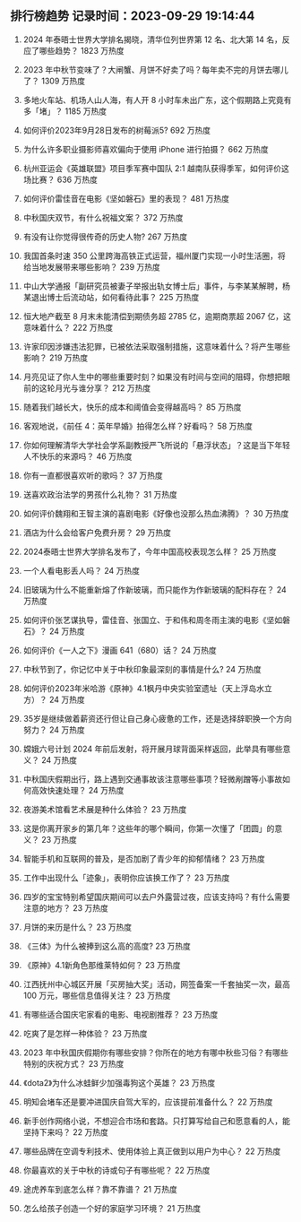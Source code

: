 
## 排行榜趋势 记录时间：2023-09-29 19:14:44
  
  1. 2024 年泰晤士世界大学排名揭晓，清华位列世界第 12 名、北大第 14 名，反应了哪些趋势？ 1823 万热度
    
  2. 2023 年中秋节变味了？大闸蟹、月饼不好卖了吗？每年卖不完的月饼去哪儿了？ 1309 万热度
    
  3. 多地火车站、机场人山人海，有人开 8 小时车未出广东，这个假期路上究竟有多「堵」？ 1185 万热度
    
  4. 如何评价2023年9月28日发布的树莓派5? 692 万热度
    
  5. 为什么许多职业摄影师喜欢偏向于使用 iPhone 进行拍摄？ 662 万热度
    
  6. 杭州亚运会《英雄联盟》项目季军赛中国队 2:1 越南队获得季军，如何评价这场比赛？ 636 万热度
    
  7. 如何评价雷佳音在电影《坚如磐石》里的表现？ 481 万热度
    
  8. 中秋国庆双节，有什么祝福文案？ 372 万热度
    
  9. 有没有让你觉得很传奇的历史人物? 267 万热度
    
  10. 我国首条时速 350 公里跨海高铁正式运营，福州厦门实现一小时生活圈，将给当地发展带来哪些影响？ 239 万热度
    
  11. 中山大学通报「副研究员被妻子举报出轨女博士后」事件，与李某某解聘，杨某退出博士后流动站，如何看待此事？ 225 万热度
    
  12. 恒大地产截至 8 月末未能清偿到期债务超 2785 亿，逾期商票超 2067 亿，这意味着什么？ 222 万热度
    
  13. 许家印因涉嫌违法犯罪，已被依法采取强制措施，这意味着什么？将产生哪些影响？ 219 万热度
    
  14. 月亮见证了你人生中的哪些重要时刻？如果没有时间与空间的阻碍，你想把眼前的这轮月光与谁分享？ 212 万热度
    
  15. 随着我们越长大，快乐的成本和阈值会变得越高吗？ 85 万热度
    
  16. 客观地说，《前任 4：英年早婚》拍得怎么样？好看吗？ 58 万热度
    
  17. 你如何理解清华大学社会学系副教授严飞所说的「悬浮状态」？这是当下年轻人不快乐的来源吗？ 46 万热度
    
  18. 你有一直都很喜欢听的歌吗？ 37 万热度
    
  19. 送喜欢政治法学的男孩什么礼物？ 31 万热度
    
  20. 如何评价魏翔和王智主演的喜剧电影《好像也没那么热血沸腾》？ 30 万热度
    
  21. 酒店为什么会给客户免费升房？ 29 万热度
    
  22. 2024泰晤士世界大学排名发布了，今年中国高校表现怎么样？ 25 万热度
    
  23. 一个人看电影丢人吗？ 24 万热度
    
  24. 旧玻璃为什么不能重新熔了作新玻璃，而只能作为作新玻璃的配料存在？ 24 万热度
    
  25. 如何评价张艺谋执导，雷佳音、张国立、于和伟和周冬雨主演的电影《坚如磐石》？ 24 万热度
    
  26. 如何评价《一人之下》漫画 641（680）话？ 24 万热度
    
  27. 中秋节到了，你记忆中关于中秋印象最深刻的事情是什么? 24 万热度
    
  28. 如何评价2023年米哈游《原神》4.1枫丹中央实验室遗址（天上浮岛水立方）？ 24 万热度
    
  29. 35岁是继续做着薪资还行但让自己身心疲惫的工作，还是选择辞职换一个方向努力？ 24 万热度
    
  30. 嫦娥六号计划 2024 年前后发射，将开展月球背面采样返回，此举具有哪些意义？ 24 万热度
    
  31. 中秋国庆假期出行，路上遇到交通事故该注意哪些事项？轻微剐蹭等小事故如何高效快速处理？ 24 万热度
    
  32. 夜游美术馆看艺术展是种什么体验？ 23 万热度
    
  33. 这是你离开家乡的第几年？这些年的哪个瞬间，你第一次懂了「团圆」的意义？ 23 万热度
    
  34. 智能手机和互联网的普及，是否加剧了青少年的抑郁情绪？ 23 万热度
    
  35. 工作中出现什么「迹象」，表明你应该换工作了？ 23 万热度
    
  36. 四岁的宝宝特别希望国庆期间可以去户外露营过夜，应该支持吗？有什么需要注意的地方？ 23 万热度
    
  37. 月饼的来历是什么？ 23 万热度
    
  38. 《三体》为什么被捧到这么高的高度? 23 万热度
    
  39. 《原神》4.1新角色那维莱特如何？ 23 万热度
    
  40. 江西抚州中心城区开展「买房抽大奖」活动，网签备案一千套抽奖一次，最高 100 万元，哪些信息值得关注？ 23 万热度
    
  41. 有哪些适合国庆宅家看的电影、电视剧推荐？ 23 万热度
    
  42. 吃爽了是怎样一种体验？ 23 万热度
    
  43. 2023 年中秋国庆假期你有哪些安排？你所在的地方有哪中秋些习俗？有哪些特别的庆祝方式？ 23 万热度
    
  44. 《dota2》为什么冰蛙鲜少加强毒狗这个英雄？ 23 万热度
    
  45. 明知会堵车还是要冲进国庆自驾大军的，应该提前准备什么？ 22 万热度
    
  46. 新手创作网络小说，不想迎合市场和套路。只打算写给自己和愿意看的人，能坚持下来吗？ 22 万热度
    
  47. 哪些品牌在空调专利技术、使用体验上真正做到以用户为中心？ 22 万热度
    
  48. 你最喜欢的关于中秋的诗或句子有哪些呢？ 22 万热度
    
  49. 途虎养车到底怎么样？靠不靠谱？ 21 万热度
    
  50. 怎么给孩子创造一个好的家庭学习环境？ 21 万热度
    